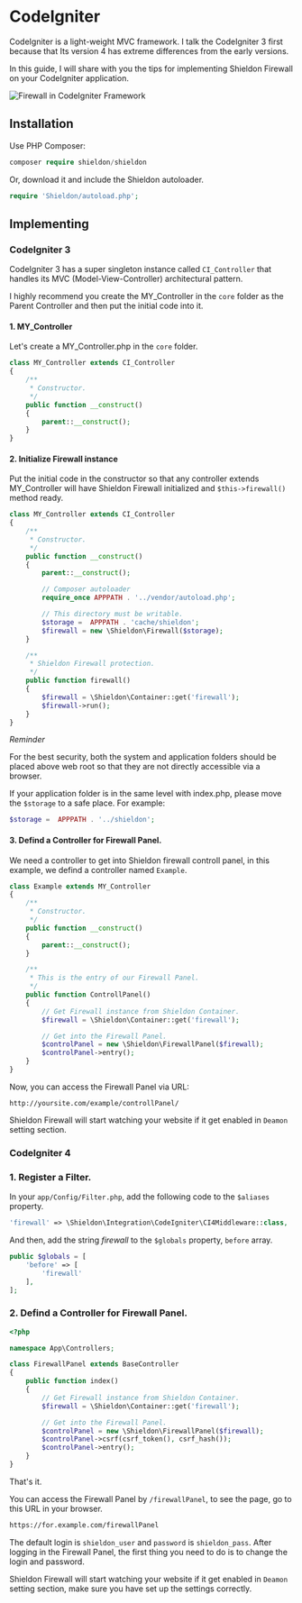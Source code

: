 # CodeIgniter

CodeIgniter is a light-weight MVC framework. I talk the CodeIgniter 3 first because that Its version 4 has extreme differences from the early versions.

In this guide, I will share with you the tips for implementing Shieldon Firewall on your CodeIgniter application.

![Firewall in CodeIgniter Framework](https://i.imgur.com/3rjRSCl.png)

## Installation

Use PHP Composer:

```php
composer require shieldon/shieldon
```

Or, download it and include the Shieldon autoloader.
```php
require 'Shieldon/autoload.php';
```

## Implementing

### CodeIgniter 3

CodeIgniter 3 has a super singleton instance called `CI_Controller` that handles its MVC (Model-View-Controller) architectural pattern.

I highly recommend you create the MY_Controller in the `core` folder as the Parent Controller and then put the initial code into it.

#### 1.  MY_Controller

Let's create a MY_Controller.php in the `core` folder.

```php
class MY_Controller extends CI_Controller
{
    /**
     * Constructor.
     */
    public function __construct()
    {
        parent::__construct();
    }
}
```

#### 2.  Initialize Firewall instance

Put the initial code in the constructor so that any controller extends MY_Controller will have Shieldon Firewall initialized and `$this->firewall()` method ready.

```php
class MY_Controller extends CI_Controller
{
    /**
     * Constructor.
     */
    public function __construct()
    {
        parent::__construct();

        // Composer autoloader
        require_once APPPATH . '../vendor/autoload.php';

        // This directory must be writable.
        $storage =  APPPATH . 'cache/shieldon';
        $firewall = new \Shieldon\Firewall($storage);
    }

    /**
     * Shieldon Firewall protection.
     */
    public function firewall()
    {
        $firewall = \Shieldon\Container::get('firewall');
        $firewall->run();
    }
}
```

*Reminder*

For the best security, both the system and application folders should be placed above web root so that they are not directly accessible via a browser.

If your application folder is in the same level with index.php, please move the `$storage` to a safe place. For example:

```php
$storage =  APPPATH . '../shieldon';
```

#### 3.  Defind a Controller for Firewall Panel.

We need a controller to get into Shieldon firewall controll panel, in this example, we defind a controller named `Example`.

```php
class Example extends MY_Controller
{
    /**
     * Constructor.
     */
    public function __construct()
    {
        parent::__construct();
    }

    /**
     * This is the entry of our Firewall Panel.
     */
    public function ControllPanel()
    {
        // Get Firewall instance from Shieldon Container.
        $firewall = \Shieldon\Container::get('firewall');

        // Get into the Firewall Panel.
        $controlPanel = new \Shieldon\FirewallPanel($firewall);
        $controlPanel->entry();
    }
}
```

Now, you can access the Firewall Panel via URL:

```plaintext
http://yoursite.com/example/controllPanel/
```

Shieldon Firewall will start watching your website if it get enabled in `Deamon` setting section.


### CodeIgniter 4

### 1. Register a Filter.

In your `app/Config/Filter.php`, add the following code to the `$aliases` property.

```php
'firewall' => \Shieldon\Integration\CodeIgniter\CI4Middleware::class,
```

And then, add the string *firewall* to the `$globals` property, `before` array.


```php
public $globals = [
    'before' => [
        'firewall'
    ],
];
```

### 2.  Defind a Controller for Firewall Panel.

```php
<?php 

namespace App\Controllers;

class FirewallPanel extends BaseController
{
    public function index()
    {
        // Get Firewall instance from Shieldon Container.
        $firewall = \Shieldon\Container::get('firewall');

        // Get into the Firewall Panel.
        $controlPanel = new \Shieldon\FirewallPanel($firewall);
        $controlPanel->csrf(csrf_token(), csrf_hash());
        $controlPanel->entry();
    }
}
```

That's it.

You can access the Firewall Panel by `/firewallPanel`, to see the page, go to this URL in your browser.

```bash
https://for.example.com/firewallPanel
```

The default login is `shieldon_user` and `password` is `shieldon_pass`. After logging in the Firewall Panel, the first thing you need to do is to change the login and password.

Shieldon Firewall will start watching your website if it get enabled in `Deamon` setting section, make sure you have set up the settings correctly.